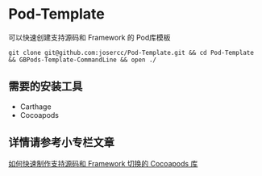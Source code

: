 # Pod-Template
可以快速创建支持源码和 Framework 的 Pod库模板

```shell
git clone git@github.com:josercc/Pod-Template.git && cd Pod-Template && GBPods-Template-CommandLine && open ./
```
## 需要的安装工具
- Carthage
- Cocoapods

## 详情请参考小专栏文章
[如何快速制作支持源码和 Framework 切换的 Cocoapods 库](https://xiaozhuanlan.com/topic/0278956314)
